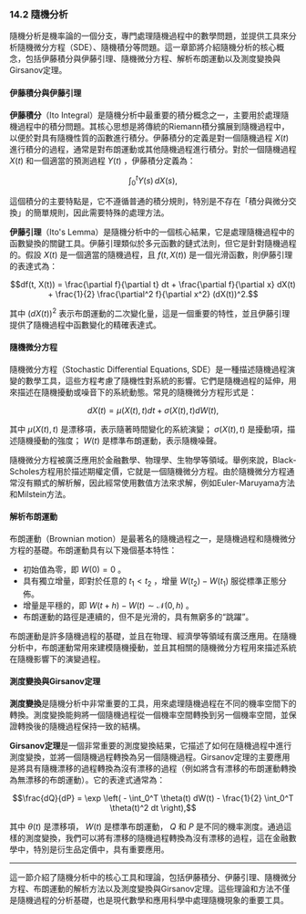 ### 14.2 隨機分析

隨機分析是機率論的一個分支，專門處理隨機過程中的數學問題，並提供工具來分析隨機微分方程（SDE）、隨機積分等問題。這一章節將介紹隨機分析的核心概念，包括伊藤積分與伊藤引理、隨機微分方程、解析布朗運動以及測度變換與Girsanov定理。

#### 伊藤積分與伊藤引理

**伊藤積分**（Ito Integral）是隨機分析中最重要的積分概念之一，主要用於處理隨機過程中的積分問題。其核心思想是將傳統的Riemann積分擴展到隨機過程中，以便於對具有隨機性質的函數進行積分。伊藤積分的定義是對一個隨機過程  $`X(t)`$  進行積分的過程，通常是對布朗運動或其他隨機過程進行積分。對於一個隨機過程  $`X(t)`$  和一個適當的預測過程  $`Y(t)`$ ，伊藤積分定義為：


```math
\int_0^t Y(s) \, dX(s),
```


這個積分的主要特點是，它不遵循普通的積分規則，特別是不存在「積分與微分交換」的簡單規則，因此需要特殊的處理方法。

**伊藤引理**（Ito's Lemma）是隨機分析中的一個核心結果，它是處理隨機過程中的函數變換的關鍵工具。伊藤引理類似於多元函數的鏈式法則，但它是針對隨機過程的。假設  $`X(t)`$  是一個適當的隨機過程，且  $`f(t, X(t))`$  是一個光滑函數，則伊藤引理的表達式為：


```math
df(t, X(t)) = \frac{\partial f}{\partial t} dt + \frac{\partial f}{\partial x} dX(t) + \frac{1}{2} \frac{\partial^2 f}{\partial x^2} (dX(t))^2.
```


其中  $`(dX(t))^2`$  表示布朗運動的二次變化量，這是一個重要的特性，並且伊藤引理提供了隨機過程中函數變化的精確表達式。

#### 隨機微分方程

隨機微分方程（Stochastic Differential Equations, SDE）是一種描述隨機過程演變的數學工具，這些方程考慮了隨機性對系統的影響。它們是隨機過程的延伸，用來描述在隨機擾動或噪音下的系統動態。常見的隨機微分方程形式是：


```math
dX(t) = \mu(X(t), t) dt + \sigma(X(t), t) dW(t),
```


其中  $`\mu(X(t), t)`$  是漂移項，表示隨著時間變化的系統演變； $`\sigma(X(t), t)`$  是擾動項，描述隨機擾動的強度； $`W(t)`$  是標準布朗運動，表示隨機噪聲。

隨機微分方程被廣泛應用於金融數學、物理學、生物學等領域。舉例來說，Black-Scholes方程用於描述期權定價，它就是一個隨機微分方程。由於隨機微分方程通常沒有顯式的解析解，因此經常使用數值方法來求解，例如Euler-Maruyama方法和Milstein方法。

#### 解析布朗運動

布朗運動（Brownian motion）是最著名的隨機過程之一，是隨機過程和隨機微分方程的基礎。布朗運動具有以下幾個基本特性：
- 初始值為零，即  $`W(0) = 0`$ 。
- 具有獨立增量，即對於任意的  $`t_1 < t_2`$ ，增量  $`W(t_2) - W(t_1)`$  服從標準正態分佈。
- 增量是平穩的，即  $`W(t + h) - W(t) \sim \mathcal{N}(0, h)`$ 。
- 布朗運動的路徑是連續的，但不是光滑的，具有無窮多的“跳躍”。

布朗運動是許多隨機過程的基礎，並且在物理、經濟學等領域有廣泛應用。在隨機分析中，布朗運動常用來建模隨機擾動，並且其相關的隨機微分方程用來描述系統在隨機影響下的演變過程。

#### 測度變換與Girsanov定理

**測度變換**是隨機分析中非常重要的工具，用來處理隨機過程在不同的機率空間下的轉換。測度變換能夠將一個隨機過程從一個機率空間轉換到另一個機率空間，並保證轉換後的隨機過程保持一致的結構。

**Girsanov定理**是一個非常重要的測度變換結果，它描述了如何在隨機過程中進行測度變換，並將一個隨機過程轉換為另一個隨機過程。Girsanov定理的主要應用是將具有隨機漂移的過程轉換為沒有漂移的過程（例如將含有漂移的布朗運動轉換為無漂移的布朗運動）。它的表達式通常為：


```math
\frac{dQ}{dP} = \exp \left( - \int_0^T \theta(t) dW(t) - \frac{1}{2} \int_0^T \theta(t)^2 dt \right),
```


其中  $`\theta(t)`$  是漂移項， $`W(t)`$  是標準布朗運動， $`Q`$  和  $`P`$  是不同的機率測度。通過這樣的測度變換，我們可以將有漂移的隨機過程轉換為沒有漂移的過程，這在金融數學中，特別是衍生品定價中，具有重要應用。

---

這一節介紹了隨機分析中的核心工具和理論，包括伊藤積分、伊藤引理、隨機微分方程、布朗運動的解析方法以及測度變換與Girsanov定理。這些理論和方法不僅是隨機過程的分析基礎，也是現代數學和應用科學中處理隨機現象的重要工具。